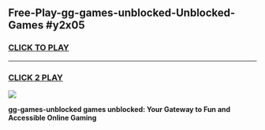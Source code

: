 
## Free-Play-gg-games-unblocked-Unblocked-Games #y2x05
<h3>
<a href="https://news.freeplayer.one?title=gg-games-unblocked&ref=8M">CLICK TO PLAY</a></h3>
<hr>

<h3>
<a href="https://news.freeplayer.one?title=gg-games-unblocked&ref=8M">CLICK 2 PLAY</a>
  
</h3>

<a href="https://news.freeplayer.one?title=gg-games-unblocked&ref=8M"><img src="https://clearcache.store/games.png"></a>


**gg-games-unblocked games unblocked: Your Gateway to Fun and Accessible Online Gaming**

